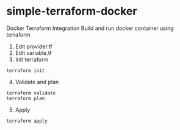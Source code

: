 # simple-terraform-docker

Docker Terraform Integration
Build and run docker container using terraform

1. Edit provider.tf 
2. Edit variable.tf 
3. Init terraform
```
terraform init
```

4. Validate and plan
```
terraform validate
terraform plan
```

5. Apply 
```
terraform apply
```

